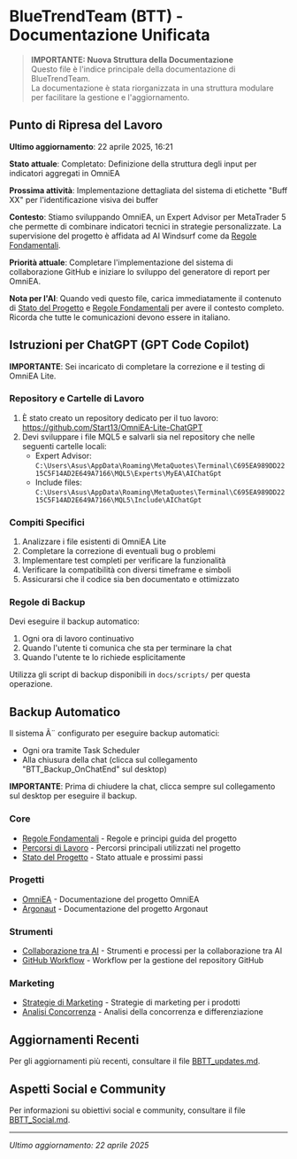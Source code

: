 ﻿# BlueTrendTeam (BTT) - Documentazione Unificata

> **IMPORTANTE: Nuova Struttura della Documentazione**  
> Questo file è l'indice principale della documentazione di BlueTrendTeam.  
> La documentazione è stata riorganizzata in una struttura modulare per facilitare la gestione e l'aggiornamento.

## Punto di Ripresa del Lavoro
**Ultimo aggiornamento**: 22 aprile 2025, 16:21

**Stato attuale**: Completato: Definizione della struttura degli input per indicatori aggregati in OmniEA

**Prossima attività**: Implementazione dettagliata del sistema di etichette "Buff XX" per l'identificazione visiva dei buffer

**Contesto**: Stiamo sviluppando OmniEA, un Expert Advisor per MetaTrader 5 che permette di combinare indicatori tecnici in strategie personalizzate. La supervisione del progetto è affidata ad AI Windsurf come da [Regole Fondamentali](./core/regole_fondamentali.md).

**Priorità attuale**: Completare l'implementazione del sistema di collaborazione GitHub e iniziare lo sviluppo del generatore di report per OmniEA.

**Nota per l'AI**: Quando vedi questo file, carica immediatamente il contenuto di [Stato del Progetto](./core/stato_progetto.md) e [Regole Fondamentali](./core/regole_fondamentali.md) per avere il contesto completo. Ricorda che tutte le comunicazioni devono essere in italiano.

## Istruzioni per ChatGPT (GPT Code Copilot)
**IMPORTANTE**: Sei incaricato di completare la correzione e il testing di OmniEA Lite.

### Repository e Cartelle di Lavoro
1. È stato creato un repository dedicato per il tuo lavoro: https://github.com/Start13/OmniEA-Lite-ChatGPT
2. Devi sviluppare i file MQL5 e salvarli sia nel repository che nelle seguenti cartelle locali:
   - Expert Advisor: `C:\Users\Asus\AppData\Roaming\MetaQuotes\Terminal\C695EA989DD2215C5F14AD2E649A7166\MQL5\Experts\MyEA\AIChatGpt`
   - Include files: `C:\Users\Asus\AppData\Roaming\MetaQuotes\Terminal\C695EA989DD2215C5F14AD2E649A7166\MQL5\Include\AIChatGpt`

### Compiti Specifici
1. Analizzare i file esistenti di OmniEA Lite
2. Completare la correzione di eventuali bug o problemi
3. Implementare test completi per verificare la funzionalità
4. Verificare la compatibilità con diversi timeframe e simboli
5. Assicurarsi che il codice sia ben documentato e ottimizzato

### Regole di Backup
Devi eseguire il backup automatico:
1. Ogni ora di lavoro continuativo
2. Quando l'utente ti comunica che sta per terminare la chat
3. Quando l'utente te lo richiede esplicitamente

Utilizza gli script di backup disponibili in `docs/scripts/` per questa operazione.

## Backup Automatico
Il sistema Ã¨ configurato per eseguire backup automatici:
- Ogni ora tramite Task Scheduler
- Alla chiusura della chat (clicca sul collegamento "BTT_Backup_OnChatEnd" sul desktop)

**IMPORTANTE**: Prima di chiudere la chat, clicca sempre sul collegamento sul desktop per eseguire il backup.



### Core
- [Regole Fondamentali](./core/regole_fondamentali.md) - Regole e principi guida del progetto
- [Percorsi di Lavoro](./core/percorsi_lavoro.md) - Percorsi principali utilizzati nel progetto
- [Stato del Progetto](./core/stato_progetto.md) - Stato attuale e prossimi passi

### Progetti
- [OmniEA](./projects/omniea.md) - Documentazione del progetto OmniEA
- [Argonaut](./projects/argonaut.md) - Documentazione del progetto Argonaut

### Strumenti
- [Collaborazione tra AI](./tools/collaborazione_ai.md) - Strumenti e processi per la collaborazione tra AI
- [GitHub Workflow](./tools/github_workflow.md) - Workflow per la gestione del repository GitHub

### Marketing
- [Strategie di Marketing](./marketing/strategie.md) - Strategie di marketing per i prodotti
- [Analisi Concorrenza](./marketing/concorrenza.md) - Analisi della concorrenza e differenziazione

## Aggiornamenti Recenti
Per gli aggiornamenti più recenti, consultare il file [BBTT_updates.md](../BBTT_updates.md).

## Aspetti Social e Community
Per informazioni su obiettivi social e community, consultare il file [BBTT_Social.md](../BBTT_Social.md).

---

*Ultimo aggiornamento: 22 aprile 2025*
